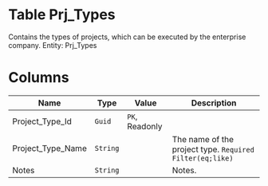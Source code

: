 # Table Prj_Types

Contains the types of projects, which can be executed by the enterprise company. Entity: Prj_Types

# Columns

| Name | Type | Value | Description |
| - | - | - | --- |
|Project_Type_Id|`Guid`|`PK`, Readonly||
|Project_Type_Name|`String`||The name of the project type. `Required` `Filter(eq;like)` |
|Notes|`String`||Notes. |
